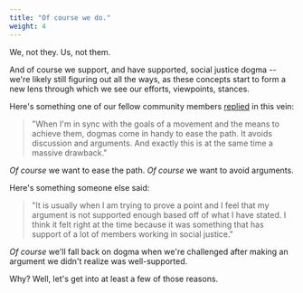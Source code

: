 ```yaml
---
title: "Of course we do."
weight: 4
---
```


We, not they. Us, not them.

And of course we support, and have supported, social justice dogma -- we're likely still figuring out all the ways, as these concepts start to form a new lens through which we see our efforts, viewpoints, stances.

Here's something one of our fellow community members [replied](https://cornerstones.course.sjmd.space/problem-with-wokeness/people-of-sjd/) in this vein:

> "When I'm in sync with the goals of a movement and the means to achieve them, dogmas come in handy to ease the path. It avoids discussion and arguments. And exactly this is at the same time a massive drawback."

_Of course_ we want to ease the path. _Of course_ we want to avoid arguments.

Here's something someone else said:

> "It is usually when I am trying to prove a point and I feel that my argument is not supported enough based off of what I have stated.  I think it felt right at the time because it was something that has support of a lot of members working in social justice."

_Of course_ we'll fall back on dogma when we're challenged after making an argument we didn't realize was well-supported.

Why? Well, let's get into at least a few of those reasons.
